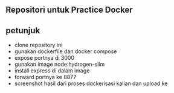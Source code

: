 Repositori untuk Practice Docker
----
petunjuk
---
- clone repository ini
- gunakan dockerfile dan docker compose
- expose portnya di 3000
- gunakan image node:hydrogen-slim
- install express di dalam image
- forward portnya ke 8877
- screenshot hasil dari proses dockerisasi kalian dan upload ke 